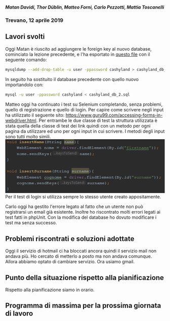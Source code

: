 ##### Matan Davidi, Thor Düblin, Matteo Forni, Carlo Pezzotti, Mattia Toscanelli
### Trevano, 12 aprile 2019

## Lavori svolti
Oggi Matan è riuscito ad aggiungere le foreign key al nuovo database, cominciato la lezione precedente, e l'ha esportato in [questo file](../code/sql/DB/cashyland_db_2.sql) con il seguente comando:
```bash
mysqldump --add-drop-table -u user -ppassword cashyland > cashyland_db_2.sql
```
In seguito ha sostituito il database precedente con quello nuovo importandolo con:
```bash
mysql -u user -ppassword cashyland < cashyland_db_2.sql
```

Matteo oggi ha continuato i test su Selenium completando, senza problemi, quello di registrazione e quello di login. Per capire come scrivere negli input ha utilizzato il seguente sito: https://www.guru99.com/accessing-forms-in-webdriver.html.
Per entrambe le due classe di test la struttura utilizzata è stata quella della classe di test dei link quindi con un metodo per ogni pagina da utilizzare ed uno per ogni input in cui scrivere. I metodi degli input sono tutti molto simili.
![Metodi Input Selenium](../media/metodiInput.png)
Per il test di login si utilizza sempre lo stesso utente creato appositamente.

Carlo oggi ha gestito l'errore legato al fatto che un utente non può registrarsi un email già esistente. Inoltre ho riscontrato molti errori legati ai test fatti in phpUnit. Con la modifica del database ho dovuto modificare i test ma senza successo.

##  Problemi riscontrati e soluzioni adottate
Oggi il servizio di hotmail ci ha bloccati ancora quindi il servizio mail non andava più. Ho cercato di metterlo a posto ma non andava comunque. Allora abbiamo optato di cambiare servizio. Ora usiamo gmail.


##  Punto della situazione rispetto alla pianificazione
Rispetto alla pianificazione siamo in orario.

## Programma di massima per la prossima giornata di lavoro
